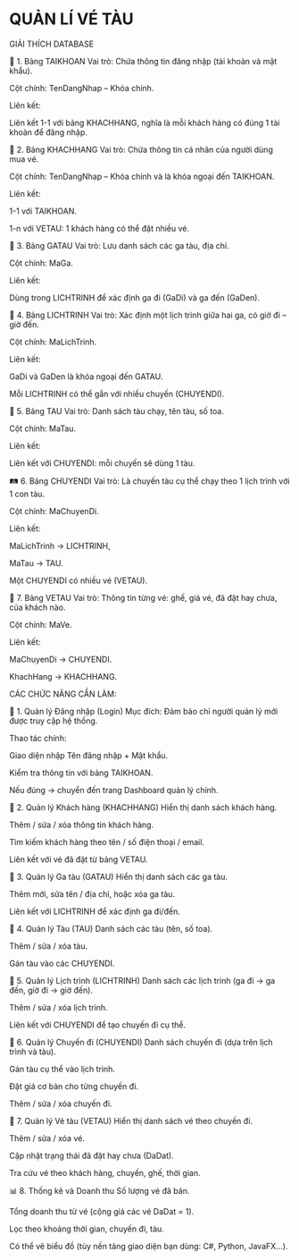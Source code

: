 # QUẢN LÍ VÉ TÀU


GIẢI THÍCH DATABASE

🧩 1. Bảng TAIKHOAN
Vai trò: Chứa thông tin đăng nhập (tài khoản và mật khẩu).

Cột chính: TenDangNhap – Khóa chính.

Liên kết:

Liên kết 1-1 với bảng KHACHHANG, nghĩa là mỗi khách hàng có đúng 1 tài khoản để đăng nhập.

👤 2. Bảng KHACHHANG
Vai trò: Chứa thông tin cá nhân của người dùng mua vé.

Cột chính: TenDangNhap – Khóa chính và là khóa ngoại đến TAIKHOAN.

Liên kết:

1-1 với TAIKHOAN.

1-n với VETAU: 1 khách hàng có thể đặt nhiều vé.

🏢 3. Bảng GATAU
Vai trò: Lưu danh sách các ga tàu, địa chỉ.

Cột chính: MaGa.

Liên kết:

Dùng trong LICHTRINH để xác định ga đi (GaDi) và ga đến (GaDen).

📅 4. Bảng LICHTRINH
Vai trò: Xác định một lịch trình giữa hai ga, có giờ đi – giờ đến.

Cột chính: MaLichTrinh.

Liên kết:

GaDi và GaDen là khóa ngoại đến GATAU.

Mỗi LICHTRINH có thể gắn với nhiều chuyến (CHUYENDI).

🚆 5. Bảng TAU
Vai trò: Danh sách tàu chạy, tên tàu, số toa.

Cột chính: MaTau.

Liên kết:

Liên kết với CHUYENDI: mỗi chuyến sẽ dùng 1 tàu.

🛤️ 6. Bảng CHUYENDI
Vai trò: Là chuyến tàu cụ thể chạy theo 1 lịch trình với 1 con tàu.

Cột chính: MaChuyenDi.

Liên kết:

MaLichTrinh → LICHTRINH,

MaTau → TAU.

Một CHUYENDI có nhiều vé (VETAU).

🎫 7. Bảng VETAU
Vai trò: Thông tin từng vé: ghế, giá vé, đã đặt hay chưa, của khách nào.

Cột chính: MaVe.

Liên kết:

MaChuyenDi → CHUYENDI.

KhachHang → KHACHHANG.



CÁC CHỨC NĂNG CẦN LÀM:

🔐 1. Quản lý Đăng nhập (Login)
Mục đích: Đảm bảo chỉ người quản lý mới được truy cập hệ thống.

Thao tác chính:

Giao diện nhập Tên đăng nhập + Mật khẩu.

Kiểm tra thông tin với bảng TAIKHOAN.

Nếu đúng → chuyển đến trang Dashboard quản lý chính.

👥 2. Quản lý Khách hàng (KHACHHANG)
Hiển thị danh sách khách hàng.

Thêm / sửa / xóa thông tin khách hàng.

Tìm kiếm khách hàng theo tên / số điện thoại / email.

Liên kết với vé đã đặt từ bảng VETAU.

🚉 3. Quản lý Ga tàu (GATAU)
Hiển thị danh sách các ga tàu.

Thêm mới, sửa tên / địa chỉ, hoặc xóa ga tàu.

Liên kết với LICHTRINH để xác định ga đi/đến.

🚆 4. Quản lý Tàu (TAU)
Danh sách các tàu (tên, số toa).

Thêm / sửa / xóa tàu.

Gán tàu vào các CHUYENDI.

📅 5. Quản lý Lịch trình (LICHTRINH)
Danh sách các lịch trình (ga đi → ga đến, giờ đi → giờ đến).

Thêm / sửa / xóa lịch trình.

Liên kết với CHUYENDI để tạo chuyến đi cụ thể.

🧭 6. Quản lý Chuyến đi (CHUYENDI)
Danh sách chuyến đi (dựa trên lịch trình và tàu).

Gán tàu cụ thể vào lịch trình.

Đặt giá cơ bản cho từng chuyến đi.

Thêm / sửa / xóa chuyến đi.

🎫 7. Quản lý Vé tàu (VETAU)
Hiển thị danh sách vé theo chuyến đi.

Thêm / sửa / xóa vé.

Cập nhật trạng thái đã đặt hay chưa (DaDat).

Tra cứu vé theo khách hàng, chuyến, ghế, thời gian.

📊 8. Thống kê và Doanh thu
Số lượng vé đã bán.

Tổng doanh thu từ vé (cộng giá các vé DaDat = 1).

Lọc theo khoảng thời gian, chuyến đi, tàu.

Có thể vẽ biểu đồ (tùy nền tảng giao diện bạn dùng: C#, Python, JavaFX...).
